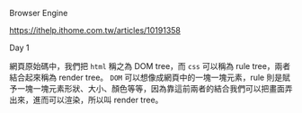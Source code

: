 Browser Engine

https://ithelp.ithome.com.tw/articles/10191358

Day 1

網頁原始碼中，我們把 `html` 稱之為 DOM tree，而 `css` 可以稱為 rule tree，兩者結合起來稱為 render tree。 `DOM` 可以想像成網頁中的一塊一塊元素，rule 則是賦予一塊一塊元素形狀、大小、顏色等等，因為靠這前兩者的結合我們可以把畫面弄出來，進而可以渲染，所以叫 render tree。